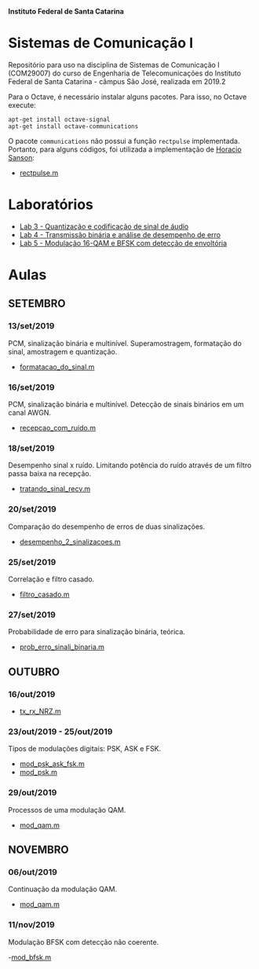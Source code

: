 ﻿**Instituto Federal de Santa Catarina**

# Sistemas de Comunicação I

Repositório para uso na disciplina de Sistemas de Comunicação I (COM29007) do curso de Engenharia de Telecomunicações do Instituto Federal de Santa Catarina - câmpus São José, realizada em 2019.2

Para o Octave, é necessário instalar alguns pacotes. Para isso, no Octave execute:

```
apt-get install octave-signal
apt-get install octave-communications
```

O pacote `communications` não possui a função `rectpulse` implementada. Portanto, para alguns códigos, foi utilizada a implementação de [Horacio Sanson](https://github.com/hsanson/scde/blob/master/src/rectpulse.m):

- [rectpulse.m](https://github.com/yanmartins/COM29007/blob/master/rectpulse.m)

# Laboratórios

 - [Lab 3 - Quantização e codificação de sinal de áudio](https://github.com/yanmartins/COM29007/tree/master/Lab3)
 - [Lab 4 - Transmissão binária e análise de desempenho de erro](https://github.com/yanmartins/COM29007/tree/master/Lab4)
 - [Lab 5 - Modulação 16-QAM e BFSK com detecção de envoltória](https://github.com/yanmartins/COM29007/tree/master/Lab5)
 
# Aulas

## SETEMBRO

### 13/set/2019

PCM, sinalização binária e multinível. Superamostragem, formatação do sinal, amostragem e quantização.

- [formatacao_do_sinal.m](https://github.com/yanmartins/COM29007/blob/master/formatacao_do_sinal.m)

### 16/set/2019

PCM, sinalização binária e multinível. Detecção de sinais binários em um canal AWGN.

- [recepcao_com_ruido.m](https://github.com/yanmartins/COM29007/blob/master/recepcao_com_ruido.m)

### 18/set/2019

Desempenho sinal x ruído. Limitando potência do ruído através de um filtro passa baixa na recepção.

- [tratando_sinal_recv.m](https://github.com/yanmartins/COM29007/blob/master/tratando_sinal_recv.m)

### 20/set/2019

Comparação do desempenho de erros de duas sinalizações.

- [desempenho_2_sinalizacoes.m](https://github.com/yanmartins/COM29007/blob/master/desempenho_2_sinalizacoes.m)


### 25/set/2019

Correlação e filtro casado.

- [filtro_casado.m](https://github.com/yanmartins/COM29007/blob/master/filtro_casado.m)

### 27/set/2019

Probabilidade de erro para sinalização binária, teórica.

- [prob_erro_sinali_binaria.m](https://github.com/yanmartins/COM29007/blob/master/prob_erro_sinali_binaria.m)

## OUTUBRO

### 16/out/2019

- [tx_rx_NRZ.m](https://github.com/yanmartins/COM29007/blob/master/tx_rx_NRZ.m)

### 23/out/2019 - 25/out/2019

Tipos de modulações digitais: PSK, ASK e FSK.

- [mod_psk_ask_fsk.m](https://github.com/yanmartins/COM29007/blob/master/mod_psk_ask_fsk.m)
- [mod_psk.m](https://github.com/yanmartins/COM29007/blob/master/mod_psk.m)

### 29/out/2019

Processos de uma modulação QAM.

- [mod_qam.m](https://github.com/yanmartins/COM29007/blob/master/mod_qam.m)

## NOVEMBRO

### 06/out/2019

Continuação da modulação QAM.

- [mod_qam.m](https://github.com/yanmartins/COM29007/blob/master/mod_qam.m)

### 11/nov/2019

Modulação BFSK com detecção não coerente.

-[mod_bfsk.m](https://github.com/yanmartins/COM29007/blob/master/mod_bfsk.m)
